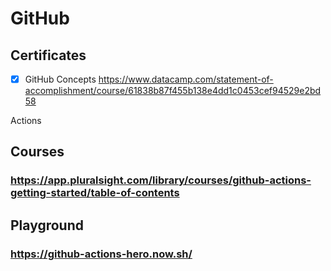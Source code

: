 # GitHub
## Certificates
- [x] GitHub Concepts  https://www.datacamp.com/statement-of-accomplishment/course/61838b87f455b138e4dd1c0453cef94529e2bd58

Actions
## Courses
### https://app.pluralsight.com/library/courses/github-actions-getting-started/table-of-contents
## Playground
### https://github-actions-hero.now.sh/
